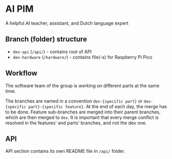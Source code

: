 # AI PIM

A helpful AI teacher, assistant, and Dutch language expert

## Branch (folder) structure
- `dev-api` (`/api/`) - contains root of API
- `dev-hardware` (`/hardware/`) - contains file(-s) for Raspberry Pi Pico

## Workflow
The software team of the group is working on different parts at the same time.

The branches are named in a convention `dev-{specific part}` or `dev-{specific part}-{specific feature}`. At the end of each day, the merge has to be done. Feature sub-branches are merged into their parent branches, which are then merged to `dev`. It is important that every merge conflict is resolved in the features' and parts' branches, and not the dev one.

## API
API section contains its own README file in `/api/` folder.
